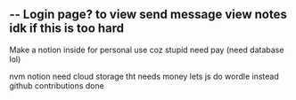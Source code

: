 
-- 
Login page?
to view send message
view notes
idk if this is too hard
-- 
Make a notion inside for personal use coz stupid need pay
(need database lol)

nvm notion need cloud storage tht needs money
lets js do wordle instead
github contributions done
